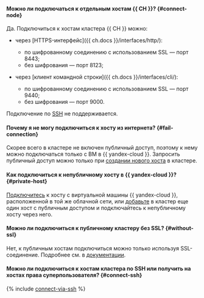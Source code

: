 #### Можно ли подключаться к отдельным хостам {{ CH }}? {#connect-node}

Да. Подключиться к хостам кластера {{ CH }} можно:

* через [HTTPS-интерфейс]({{ ch.docs }}/interfaces/http/):
    * по шифрованному соединению с использованием SSL — порт 8443;
    * без шифрования — порт 8123;

* через [клиент командной строки]({{ ch.docs }}/interfaces/cli/):
    * по шифрованному соединению с использованием SSL — порт 9440;
    * без шифрования — порт 9000.

Подключение по [SSH](../../glossary/ssh-keygen.md) не поддерживается.

#### Почему я не могу подключиться к хосту из интернета? {#fail-connection}

Скорее всего в кластере не включен публичный доступ, поэтому к нему можно подключаться только с ВМ в {{ yandex-cloud }}. Запросить публичный доступ можно только при [создании нового хоста](../../managed-clickhouse/concepts/network.md#public-access-to-a-host) в кластере.

#### Как подключиться к непубличному хосту в {{ yandex-cloud }}? {#private-host}

[Подключитесь](../../managed-clickhouse/operations/connect/clients.md) к хосту с виртуальной машины {{ yandex-cloud }}, расположенной в той же облачной сети, или [добавьте](../../managed-clickhouse/operations/hosts.md#add-host) в кластер еще один хост с публичным доступом и подключайтесь к непубличному хосту через него.

#### Можно ли подключиться к публичному кластеру без SSL? {#without-ssl}

Нет, к публичным хостам подключиться можно только используя SSL-соединение. Подробнее см. в [документации](../../managed-clickhouse/operations/connect/index.md).

#### Можно ли подключиться к хостам кластера по SSH или получить на хостах права суперпользователя? {#connect-ssh}

{% include [connect-via-ssh](../../_includes/mdb/connect-via-ssh.md) %}
